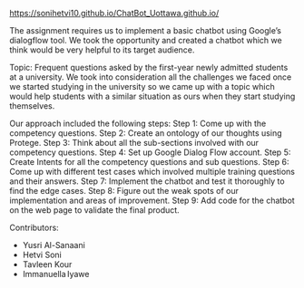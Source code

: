 https://sonihetvi10.github.io/ChatBot_Uottawa.github.io/


The assignment requires us to implement a basic chatbot using Google’s dialogflow tool. We took the
opportunity and created a chatbot which we think would be very helpful to its target audience. 

Topic: Frequent questions asked by the first-year newly admitted students at a university.
We took into consideration all the challenges we faced once we started studying in the university so we came
up with a topic which would help students with a similar situation as ours when they start studying themselves.


Our approach included the following steps:
Step 1: Come up with the competency questions.
Step 2: Create an ontology of our thoughts using Protege.
Step 3: Think about all the sub-sections involved with our competency questions.
Step 4: Set up Google Dialog Flow account.
Step 5: Create Intents for all the competency questions and sub questions.
Step 6: Come up with different test cases which involved multiple training questions and their answers.
Step 7: Implement the chatbot and test it thoroughly to find the edge cases.
Step 8: Figure out the weak spots of our implementation and areas of improvement.
Step 9: Add code for the chatbot on the web page to validate the final product.



Contributors:
* Yusri Al-Sanaani​ 
* Hetvi Soni​ 
* Tavleen Kour​ 
* Immanuella Iyawe
